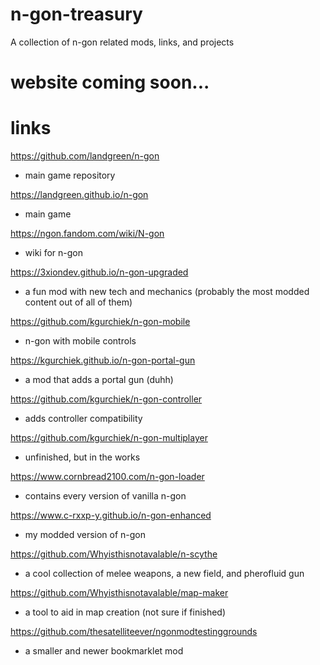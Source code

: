 # n-gon-treasury
A collection of n-gon related mods, links, and projects

# website coming soon...

# links
https://github.com/landgreen/n-gon
- main game repository

https://landgreen.github.io/n-gon
- main game

https://ngon.fandom.com/wiki/N-gon
- wiki for n-gon

https://3xiondev.github.io/n-gon-upgraded
- a fun mod with new tech and mechanics (probably the most modded content out of all of them)

https://github.com/kgurchiek/n-gon-mobile
- n-gon with mobile controls

https://kgurchiek.github.io/n-gon-portal-gun
- a mod that adds a portal gun (duhh)

https://github.com/kgurchiek/n-gon-controller
- adds controller compatibility

https://github.com/kgurchiek/n-gon-multiplayer
- unfinished, but in the works

https://www.cornbread2100.com/n-gon-loader
- contains every version of vanilla n-gon

https://www.c-rxxp-y.github.io/n-gon-enhanced
- my modded version of n-gon

https://github.com/Whyisthisnotavalable/n-scythe
- a cool collection of melee weapons, a new field, and pherofluid gun

https://github.com/Whyisthisnotavalable/map-maker
- a tool to aid in map creation (not sure if finished)

https://github.com/thesatelliteever/ngonmodtestinggrounds
- a smaller and newer bookmarklet mod
